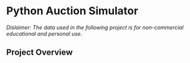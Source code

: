 # Python Auction Simulator
*Dislaimer: The data used in the following project is for non-commercial educational and personal use.*

## Project Overview
